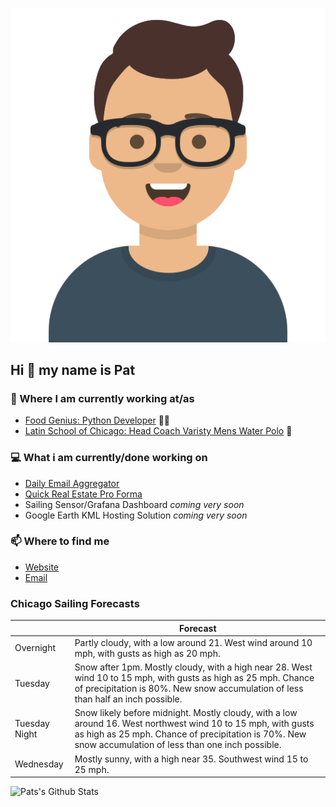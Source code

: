 [![Social banner for p-j-falconer](https://raw.githubusercontent.com/P-J-FALCONER/P-J-FALCONER/master/assets/avataaars.svg)](https://patfalconer.com/)
## Hi :wave: my name is Pat

### 💼 Where I am currently working at/as
- [Food Genius: Python Developer](https://getfoodgenius.com/) 🍔🐍
- [Latin School of Chicago: Head Coach Varisty Mens Water Polo](https://www.latinschool.org/) 🤽


### 💻 What i am currently/done working on
 - [Daily Email Aggregator](https://github.com/P-J-FALCONER/dott_daily_mail)
 - [Quick Real Estate Pro Forma](https://github.com/P-J-FALCONER/henry)
 - Sailing Sensor/Grafana Dashboard *coming very soon*
 - Google Earth KML Hosting Solution *coming very soon*

### 📫 Where to find me
 - [Website](https://patfalconer.com/)
 - [Email](mailto:patrick.j.falconer@gmail.com)


### Chicago Sailing Forecasts
|   | Forecast  |
|---|---|
| Overnight | Partly cloudy, with a low around 21. West wind around 10 mph, with gusts as high as 20 mph. |
| Tuesday | Snow after 1pm. Mostly cloudy, with a high near 28. West wind 10 to 15 mph, with gusts as high as 25 mph. Chance of precipitation is 80%. New snow accumulation of less than half an inch possible. |
| Tuesday Night | Snow likely before midnight. Mostly cloudy, with a low around 16. West northwest wind 10 to 15 mph, with gusts as high as 25 mph. Chance of precipitation is 70%. New snow accumulation of less than one inch possible. |
| Wednesday | Mostly sunny, with a high near 35. Southwest wind 15 to 25 mph. |

![Pats's Github Stats](https://github-readme-stats.vercel.app/api?username=p-j-falconer&show_icons=true&theme=radical)
